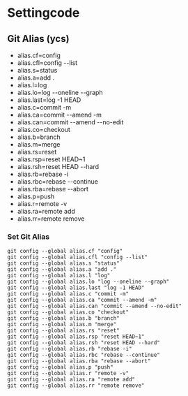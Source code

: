 # Settingcode

## Git Alias (ycs)

* alias.cf=config
* alias.cfl=config --list
* alias.s=status
* alias.a=add .
* alias.l=log
* alias.lo=log --oneline --graph
* alias.last=log -1 HEAD
* alias.c=commit -m
* alias.ca=commit --amend -m
* alias.can=commit --amend --no-edit
* alias.co=checkout
* alias.b=branch
* alias.m=merge
* alias.rs=reset
* alias.rsp=reset HEAD~1
* alias.rsh=reset HEAD --hard
* alias.rb=rebase -i
* alias.rbc=rebase --continue
* alias.rba=rebase --abort
* alias.p=push
* alias.r=remote -v
* alias.ra=remote add
* alias.rr=remote remove

### Set Git Alias
    git config --global alias.cf "config"
    git config --global alias.cfl "config --list"
    git config --global alias.s "status"
    git config --global alias.a "add ."
    git config --global alias.l "log"
    git config --global alias.lo "log --oneline --graph"
    git config --global alias.last "log -1 HEAD"
    git config --global alias.c "commit -m"
    git config --global alias.ca "commit --amend -m"
    git config --global alias.can "commit --amend --no-edit"
    git config --global alias.co "checkout"
    git config --global alias.b "branch"
    git config --global alias.m "merge"
    git config --global alias.rs "reset"
    git config --global alias.rsp "reset HEAD~1"
    git config --global alias.rsh "reset HEAD --hard"
    git config --global alias.rb "rebase -i"
    git config --global alias.rbc "rebase --continue"
    git config --global alias.rba "rebase --abort"
    git config --global alias.p "push"
    git config --global alias.r "remote -v"
    git config --global alias.ra "remote add"
    git config --global alias.rr "remote remove"
